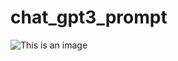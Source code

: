 # chat_gpt3_prompt

![This is an image](https://github.com/ibrahimq21/chat_gpt3_prompt/blob/main/Active%20Researcher%20Provides%20Data)
